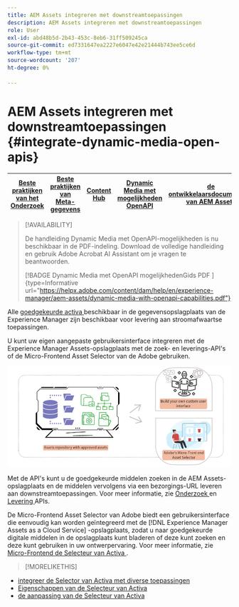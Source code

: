 ```yaml
---
title: AEM Assets integreren met downstreamtoepassingen
description: AEM Assets integreren met downstreamtoepassingen
role: User
exl-id: abd48b5d-2b43-453c-8eb6-31ff509245ca
source-git-commit: ed7331647ea2227e6047e42e21444b743ee5ce6d
workflow-type: tm+mt
source-wordcount: '207'
ht-degree: 0%

---
```


# AEM Assets integreren met downstreamtoepassingen {#integrate-dynamic-media-open-apis}

| [ Beste praktijken van het Onderzoek ](/help/assets/search-best-practices.md) | [ Beste praktijken van Meta-gegevens ](/help/assets/metadata-best-practices.md) | [ Content Hub ](/help/assets/product-overview.md) | [ Dynamic Media met mogelijkheden OpenAPI ](/help/assets/dynamic-media-open-apis-overview.md) | [ de ontwikkelaarsdocumentatie van AEM Assets ](https://developer.adobe.com/experience-cloud/experience-manager-apis/) |
| ------------- | --------------------------- |---------|----|-----|

>[!AVAILABILITY]
>
>De handleiding Dynamic Media met OpenAPI-mogelijkheden is nu beschikbaar in de PDF-indeling. Download de volledige handleiding en gebruik Adobe Acrobat AI Assistant om je vragen te beantwoorden.
>
>[!BADGE  Dynamic Media met OpenAPI mogelijkhedenGids PDF ]{type=Informative url="https://helpx.adobe.com/content/dam/help/en/experience-manager/aem-assets/dynamic-media-with-openapi-capabilities.pdf"}

Alle [ goedgekeurde activa ](/help/assets/approve-assets.md) beschikbaar in de gegevensopslagplaats van de Experience Manager zijn beschikbaar voor levering aan stroomafwaartse toepassingen.

U kunt uw eigen aangepaste gebruikersinterface integreren met de Experience Manager Assets-opslagplaats met de zoek- en leverings-API&#39;s of de Micro-Frontend Asset Selector van de Adobe gebruiken.

![ Integratie met de bewaarplaats van AEM Assets ](assets/asset-selector-integration.png)

Met de API&#39;s kunt u de goedgekeurde middelen zoeken in de AEM Assets-opslagplaats en de middelen vervolgens via een bezorgings-URL leveren aan downstreamtoepassingen. Voor meer informatie, zie [ Onderzoek ](/help/assets/search-assets-api.md) en [ Levering ](/help/assets/deliver-assets-apis.md) APIs.

De Micro-Frontend Asset Selector van Adobe biedt een gebruikersinterface die eenvoudig kan worden geïntegreerd met de [!DNL Experience Manager Assets as a Cloud Service] -opslagplaats, zodat u naar goedgekeurde digitale middelen in de opslagplaats kunt bladeren of deze kunt zoeken en deze kunt gebruiken in uw ontwerpervaring. Voor meer informatie, zie [ Micro-Frontend de Selecteur van Activa ](/help/assets/overview-asset-selector.md).

>[!MORELIKETHIS]
>
* [ integreer de Selector van Activa met diverse toepassingen ](/help/assets/integrate-asset-selector.md)
* [ Eigenschappen van de Selecteur van Activa ](/help/assets/asset-selector-properties.md)
* [ de aanpassing van de Selecteur van Activa ](/help/assets/asset-selector-customization.md)

